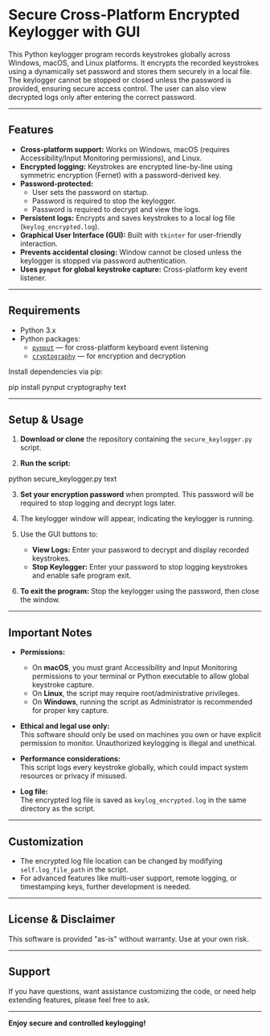 # Secure Cross-Platform Encrypted Keylogger with GUI

This Python keylogger program records keystrokes globally across Windows, macOS, and Linux platforms. It encrypts the recorded keystrokes using a dynamically set password and stores them securely in a local file. The keylogger cannot be stopped or closed unless the password is provided, ensuring secure access control. The user can also view decrypted logs only after entering the correct password.

---

## Features

- **Cross-platform support:** Works on Windows, macOS (requires Accessibility/Input Monitoring permissions), and Linux.
- **Encrypted logging:** Keystrokes are encrypted line-by-line using symmetric encryption (Fernet) with a password-derived key.
- **Password-protected:** 
  - User sets the password on startup.
  - Password is required to stop the keylogger.
  - Password is required to decrypt and view the logs.
- **Persistent logs:** Encrypts and saves keystrokes to a local log file (`keylog_encrypted.log`).
- **Graphical User Interface (GUI):** Built with `tkinter` for user-friendly interaction.
- **Prevents accidental closing:** Window cannot be closed unless the keylogger is stopped via password authentication.
- **Uses `pynput` for global keystroke capture:** Cross-platform key event listener.

---

## Requirements

- Python 3.x
- Python packages:
  - [`pynput`](https://pypi.org/project/pynput/) — for cross-platform keyboard event listening
  - [`cryptography`](https://pypi.org/project/cryptography/) — for encryption and decryption

Install dependencies via pip:

pip install pynput cryptography
text

---

## Setup & Usage

1. **Download or clone** the repository containing the `secure_keylogger.py` script.

2. **Run the script:**

python secure_keylogger.py
text

3. **Set your encryption password** when prompted. This password will be required to stop logging and decrypt logs later.

4. The keylogger window will appear, indicating the keylogger is running.

5. Use the GUI buttons to:

   - **View Logs:** Enter your password to decrypt and display recorded keystrokes.
   - **Stop Keylogger:** Enter your password to stop logging keystrokes and enable safe program exit.

6. **To exit the program:** Stop the keylogger using the password, then close the window.

---

## Important Notes

- **Permissions:**
  - On **macOS**, you must grant Accessibility and Input Monitoring permissions to your terminal or Python executable to allow global keystroke capture.
  - On **Linux**, the script may require root/administrative privileges.
  - On **Windows**, running the script as Administrator is recommended for proper key capture.

- **Ethical and legal use only:**  
  This software should only be used on machines you own or have explicit permission to monitor. Unauthorized keylogging is illegal and unethical.

- **Performance considerations:**  
  This script logs every keystroke globally, which could impact system resources or privacy if misused.

- **Log file:**  
  The encrypted log file is saved as `keylog_encrypted.log` in the same directory as the script.

---

## Customization

- The encrypted log file location can be changed by modifying `self.log_file_path` in the script.
- For advanced features like multi-user support, remote logging, or timestamping keys, further development is needed.

---

## License & Disclaimer

This software is provided "as-is" without warranty. Use at your own risk.

---

## Support

If you have questions, want assistance customizing the code, or need help extending features, please feel free to ask.

---

**Enjoy secure and controlled keylogging!**